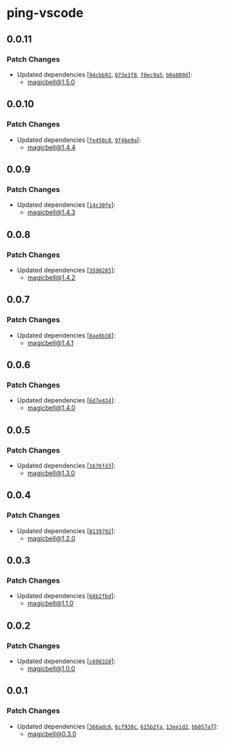 # ping-vscode

## 0.0.11

### Patch Changes

- Updated dependencies [[`94cbb92`](https://github.com/magicbell-io/magicbell-js/commit/94cbb927bbc88791100dbb10c5be519d1f598a72), [`073e3f8`](https://github.com/magicbell-io/magicbell-js/commit/073e3f840932ccad8a63ba390c1ebaf59e95903e), [`f0ec9a5`](https://github.com/magicbell-io/magicbell-js/commit/f0ec9a5258d2053a0f9d87108308808b6f1f1411), [`b0a809d`](https://github.com/magicbell-io/magicbell-js/commit/b0a809db0fbc074a5a10b011bc84561285def6c4)]:
  - magicbell@1.5.0

## 0.0.10

### Patch Changes

- Updated dependencies [[`fe450c8`](https://github.com/magicbell-io/magicbell-js/commit/fe450c884900e1d42b8ae868710742c2fea61256), [`9f4be9a`](https://github.com/magicbell-io/magicbell-js/commit/9f4be9ace0123ce8de710b8af4683d5a3c0b27fe)]:
  - magicbell@1.4.4

## 0.0.9

### Patch Changes

- Updated dependencies [[`14c30fe`](https://github.com/magicbell-io/magicbell-js/commit/14c30fe7855adf55096f4a9f8a63f1f4240f6dac)]:
  - magicbell@1.4.3

## 0.0.8

### Patch Changes

- Updated dependencies [[`3590285`](https://github.com/magicbell-io/magicbell-js/commit/3590285471b80559f20308e2bbccfd244f6682fa)]:
  - magicbell@1.4.2

## 0.0.7

### Patch Changes

- Updated dependencies [[`8ae8b38`](https://github.com/magicbell-io/magicbell-js/commit/8ae8b38189171188f78b767f63f4e34583abd6fb)]:
  - magicbell@1.4.1

## 0.0.6

### Patch Changes

- Updated dependencies [[`6d7e434`](https://github.com/magicbell-io/magicbell-js/commit/6d7e4343d997ee845ad54b41cb9ca1171019764b)]:
  - magicbell@1.4.0

## 0.0.5

### Patch Changes

- Updated dependencies [[`1676fd3`](https://github.com/magicbell-io/magicbell-js/commit/1676fd3f5a93a8a5f8dd3319f84173e6d0b9df95)]:
  - magicbell@1.3.0

## 0.0.4

### Patch Changes

- Updated dependencies [[`8139792`](https://github.com/magicbell-io/magicbell-js/commit/81397920b118f4d3dd9bda9153f931516f9f712c)]:
  - magicbell@1.2.0

## 0.0.3

### Patch Changes

- Updated dependencies [[`68b2fbd`](https://github.com/magicbell-io/magicbell-js/commit/68b2fbd28fc1a0ca2b182611bc62fdc56a2e3f13)]:
  - magicbell@1.1.0

## 0.0.2

### Patch Changes

- Updated dependencies [[`c698320`](https://github.com/magicbell-io/magicbell-js/commit/c69832021cba9a0686a14be22dd7f46c613b954d)]:
  - magicbell@1.0.0

## 0.0.1

### Patch Changes

- Updated dependencies [[`366adc6`](https://github.com/magicbell-io/magicbell-js/commit/366adc6af3ee2d198f5f9ad3507deee93dd88ebb), [`6cf938c`](https://github.com/magicbell-io/magicbell-js/commit/6cf938c384ea4db6e3260f8c35f9af762edc48a7), [`615b2fa`](https://github.com/magicbell-io/magicbell-js/commit/615b2faa558c19a2a50c0cb2b67b95ad3b5e68e3), [`13ee1d2`](https://github.com/magicbell-io/magicbell-js/commit/13ee1d242baddc97c0eabd3bf49867c3280432c5), [`bb857a7`](https://github.com/magicbell-io/magicbell-js/commit/bb857a738d5abfda805fecdd1154027a8077d3ed)]:
  - magicbell@0.3.0
